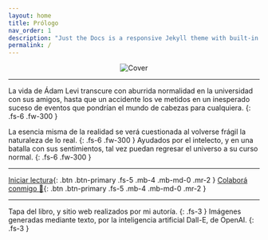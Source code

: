 ```yaml
---
layout: home
title: Prólogo
nav_order: 1
description: "Just the Docs is a responsive Jekyll theme with built-in search that is easily customizable and hosted on GitHub Pages."
permalink: /
---
```


<p align="center"> <img src="https://kierprev.github.io/DentroDelOrigen/assets/images/Cover-web.jpg" alt="Cover"/> </p>

---

La vida de Ádam Levi transcure con aburrida normalidad en la universidad con sus amigos, hasta que un accidente los ve metidos en un inesperado suceso de eventos que pondrían el mundo de cabezas para cualquiera.
{: .fs-6 .fw-300 }

La esencia misma de la realidad se verá cuestionada al volverse frágil la naturaleza de lo real.
{: .fs-6 .fw-300 }
Ayudados por el intelecto, y en una batalla con sus sentimientos, tal vez puedan regresar el universo a su curso normal.
{: .fs-6 .fw-300 }

---

[Iniciar lectura](/docs/1-inicio.md){: .btn .btn-primary .fs-5 .mb-4 .mb-md-0 .mr-2 }  [Colaborá conmigo 🧡](colabora){: .btn .btn-primary .fs-5 .mb-4 .mb-md-0 .mr-2 }

---

Tapa del libro, y sitio web realizados por mi autoría.
{: .fs-3 }
Imágenes generadas mediante texto, por la inteligencia artificial Dall-E, de OpenAI.
{: .fs-3 }

